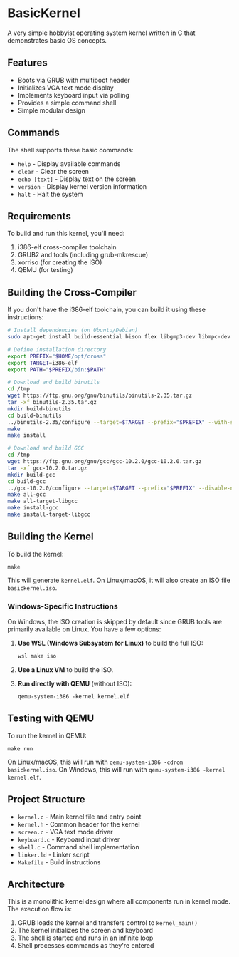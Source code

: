 # BasicKernel

A very simple hobbyist operating system kernel written in C that demonstrates basic OS concepts.

## Features

- Boots via GRUB with multiboot header
- Initializes VGA text mode display
- Implements keyboard input via polling
- Provides a simple command shell
- Simple modular design

## Commands

The shell supports these basic commands:
- `help` - Display available commands
- `clear` - Clear the screen
- `echo [text]` - Display text on the screen
- `version` - Display kernel version information
- `halt` - Halt the system

## Requirements

To build and run this kernel, you'll need:

1. i386-elf cross-compiler toolchain
2. GRUB2 and tools (including grub-mkrescue)
3. xorriso (for creating the ISO)
4. QEMU (for testing)

## Building the Cross-Compiler

If you don't have the i386-elf toolchain, you can build it using these instructions:

```bash
# Install dependencies (on Ubuntu/Debian)
sudo apt-get install build-essential bison flex libgmp3-dev libmpc-dev libmpfr-dev texinfo

# Define installation directory
export PREFIX="$HOME/opt/cross"
export TARGET=i386-elf
export PATH="$PREFIX/bin:$PATH"

# Download and build binutils
cd /tmp
wget https://ftp.gnu.org/gnu/binutils/binutils-2.35.tar.gz
tar -xf binutils-2.35.tar.gz
mkdir build-binutils
cd build-binutils
../binutils-2.35/configure --target=$TARGET --prefix="$PREFIX" --with-sysroot --disable-nls --disable-werror
make
make install

# Download and build GCC
cd /tmp
wget https://ftp.gnu.org/gnu/gcc/gcc-10.2.0/gcc-10.2.0.tar.gz
tar -xf gcc-10.2.0.tar.gz
mkdir build-gcc
cd build-gcc
../gcc-10.2.0/configure --target=$TARGET --prefix="$PREFIX" --disable-nls --enable-languages=c,c++ --without-headers
make all-gcc
make all-target-libgcc
make install-gcc
make install-target-libgcc
```

## Building the Kernel

To build the kernel:

```
make
```

This will generate `kernel.elf`. On Linux/macOS, it will also create an ISO file `basickernel.iso`.

### Windows-Specific Instructions

On Windows, the ISO creation is skipped by default since GRUB tools are primarily available on Linux. You have a few options:

1. **Use WSL (Windows Subsystem for Linux)** to build the full ISO:
   ```bash
   wsl make iso
   ```

2. **Use a Linux VM** to build the ISO.

3. **Run directly with QEMU** (without ISO):
   ```
   qemu-system-i386 -kernel kernel.elf
   ```

## Testing with QEMU

To run the kernel in QEMU:

```
make run
```

On Linux/macOS, this will run with `qemu-system-i386 -cdrom basickernel.iso`.
On Windows, this will run with `qemu-system-i386 -kernel kernel.elf`.

## Project Structure

- `kernel.c` - Main kernel file and entry point
- `kernel.h` - Common header for the kernel
- `screen.c` - VGA text mode driver
- `keyboard.c` - Keyboard input driver
- `shell.c` - Command shell implementation
- `linker.ld` - Linker script
- `Makefile` - Build instructions

## Architecture

This is a monolithic kernel design where all components run in kernel mode. The execution flow is:
1. GRUB loads the kernel and transfers control to `kernel_main()`
2. The kernel initializes the screen and keyboard
3. The shell is started and runs in an infinite loop
4. Shell processes commands as they're entered
